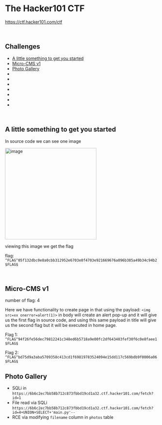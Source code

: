 # The Hacker101 CTF

https://ctf.hacker101.com/ctf

<br />

## Challenges

- [A little something to get you started](#A-little-something-to-get-you-started)
- [Micro-CMS v1](#Micro-CMS-v1)
- [Photo Gallery](#Photo-Gallery)
- [](#)
- [](#)
- [](#)
- [](#)
- [](#)
- [](#)
- [](#)


<br />

## A little something to get you started

In source code we can see one image

<img width="301" alt="image" src="https://github.com/Aftab700/Writeups/assets/79740895/0724ca59-0e68-4dd8-9e00-196460d77d4c">

viewing this image we get the flag

flag: `^FLAG^05f132dbc0e8a0cbb312952e6703e8f4703e921669676a096b385a49b34c94b2$FLAG$`

<br />

## Micro-CMS v1

number of flag: 4

Here we have functionality to create page in that using the payload: `<img src=xx onerror=alert(1)>` in body will create an alert pop-up and it will give us the first flag in source code, and using this same payload in title will give us the second flag but it will be executed in home page.

Flag 1: `^FLAG^94f26fe56dec79812241c348ed6b5718a9e00fc2df643403fef30f6c0e8faee1$FLAG$`

Flag 2: `^FLAG^bd75d9a3aba5709358c413cd1f69819783524094e15dd117c569bdb9f0006a06$FLAG$`

## Photo Gallery

- SQLi in `https://6b6c2ec7bb58b712c873fbbd19cd1a32.ctf.hacker101.com/fetch?id=1`
- File read via SQLi `https://6b6c2ec7bb58b712c873fbbd19cd1a32.ctf.hacker101.com/fetch?id=4+UNION+SELECT+'main.py'--`
- RCE via modifying `filename` column in `photos` table




